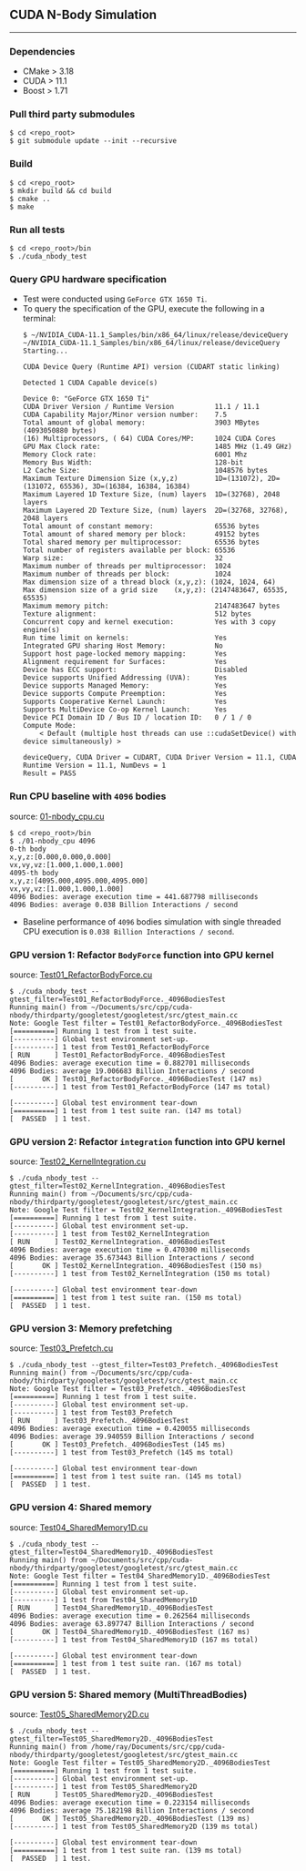 ## CUDA N-Body Simulation

---

### Dependencies

- CMake > 3.18
- CUDA > 11.1
- Boost > 1.71

### Pull third party submodules

```
$ cd <repo_root>
$ git submodule update --init --recursive
```

### Build

```
$ cd <repo_root>
$ mkdir build && cd build
$ cmake ..
$ make
```

### Run all tests

```
$ cd <repo_root>/bin
$ ./cuda_nbody_test
```

### Query GPU hardware specification

- Test were conducted using `GeForce GTX 1650 Ti`.
- To query the specification of the GPU, execute the following in a terminal:
    ```
    $ ~/NVIDIA_CUDA-11.1_Samples/bin/x86_64/linux/release/deviceQuery
    ~/NVIDIA_CUDA-11.1_Samples/bin/x86_64/linux/release/deviceQuery Starting...

    CUDA Device Query (Runtime API) version (CUDART static linking)

    Detected 1 CUDA Capable device(s)

    Device 0: "GeForce GTX 1650 Ti"
    CUDA Driver Version / Runtime Version          11.1 / 11.1
    CUDA Capability Major/Minor version number:    7.5
    Total amount of global memory:                 3903 MBytes (4093050880 bytes)
    (16) Multiprocessors, ( 64) CUDA Cores/MP:     1024 CUDA Cores
    GPU Max Clock rate:                            1485 MHz (1.49 GHz)
    Memory Clock rate:                             6001 Mhz
    Memory Bus Width:                              128-bit
    L2 Cache Size:                                 1048576 bytes
    Maximum Texture Dimension Size (x,y,z)         1D=(131072), 2D=(131072, 65536), 3D=(16384, 16384, 16384)
    Maximum Layered 1D Texture Size, (num) layers  1D=(32768), 2048 layers
    Maximum Layered 2D Texture Size, (num) layers  2D=(32768, 32768), 2048 layers
    Total amount of constant memory:               65536 bytes
    Total amount of shared memory per block:       49152 bytes
    Total shared memory per multiprocessor:        65536 bytes
    Total number of registers available per block: 65536
    Warp size:                                     32
    Maximum number of threads per multiprocessor:  1024
    Maximum number of threads per block:           1024
    Max dimension size of a thread block (x,y,z): (1024, 1024, 64)
    Max dimension size of a grid size    (x,y,z): (2147483647, 65535, 65535)
    Maximum memory pitch:                          2147483647 bytes
    Texture alignment:                             512 bytes
    Concurrent copy and kernel execution:          Yes with 3 copy engine(s)
    Run time limit on kernels:                     Yes
    Integrated GPU sharing Host Memory:            No
    Support host page-locked memory mapping:       Yes
    Alignment requirement for Surfaces:            Yes
    Device has ECC support:                        Disabled
    Device supports Unified Addressing (UVA):      Yes
    Device supports Managed Memory:                Yes
    Device supports Compute Preemption:            Yes
    Supports Cooperative Kernel Launch:            Yes
    Supports MultiDevice Co-op Kernel Launch:      Yes
    Device PCI Domain ID / Bus ID / location ID:   0 / 1 / 0
    Compute Mode:
        < Default (multiple host threads can use ::cudaSetDevice() with device simultaneously) >

    deviceQuery, CUDA Driver = CUDART, CUDA Driver Version = 11.1, CUDA Runtime Version = 11.1, NumDevs = 1
    Result = PASS
    ```

### Run CPU baseline with `4096` bodies

source: <a href='./src/01-nbody_cpu.cu'>01-nbody_cpu.cu</a>

```
$ cd <repo_root>/bin
$ ./01-nbody_cpu 4096
0-th body
x,y,z:[0.000,0.000,0.000]
vx,vy,vz:[1.000,1.000,1.000]
4095-th body
x,y,z:[4095.000,4095.000,4095.000]
vx,vy,vz:[1.000,1.000,1.000]
4096 Bodies: average execution time = 441.687798 milliseconds
4096 Bodies: average 0.038 Billion Interactions / second
```

- Baseline performance of `4096` bodies simulation with single threaded CPU execution is `0.038 Billion Interactions / second`.

### GPU version 1: Refactor `BodyForce` function into GPU kernel

source: <a href='./tests/Test01_RefactorBodyForce.cu'>Test01_RefactorBodyForce.cu</a>

```
$ ./cuda_nbody_test --gtest_filter=Test01_RefactorBodyForce._4096BodiesTest
Running main() from ~/Documents/src/cpp/cuda-nbody/thirdparty/googletest/googletest/src/gtest_main.cc
Note: Google Test filter = Test01_RefactorBodyForce._4096BodiesTest
[==========] Running 1 test from 1 test suite.
[----------] Global test environment set-up.
[----------] 1 test from Test01_RefactorBodyForce
[ RUN      ] Test01_RefactorBodyForce._4096BodiesTest
4096 Bodies: average execution time = 0.882701 milliseconds
4096 Bodies: average 19.006683 Billion Interactions / second
[       OK ] Test01_RefactorBodyForce._4096BodiesTest (147 ms)
[----------] 1 test from Test01_RefactorBodyForce (147 ms total)

[----------] Global test environment tear-down
[==========] 1 test from 1 test suite ran. (147 ms total)
[  PASSED  ] 1 test.
```

### GPU version 2: Refactor `integration` function into GPU kernel

source: <a href='./tests/Test02_KernelIntegration.cu'>Test02_KernelIntegration.cu</a>

```
$ ./cuda_nbody_test --gtest_filter=Test02_KernelIntegration._4096BodiesTest
Running main() from ~/Documents/src/cpp/cuda-nbody/thirdparty/googletest/googletest/src/gtest_main.cc
Note: Google Test filter = Test02_KernelIntegration._4096BodiesTest
[==========] Running 1 test from 1 test suite.
[----------] Global test environment set-up.
[----------] 1 test from Test02_KernelIntegration
[ RUN      ] Test02_KernelIntegration._4096BodiesTest
4096 Bodies: average execution time = 0.470300 milliseconds
4096 Bodies: average 35.673443 Billion Interactions / second
[       OK ] Test02_KernelIntegration._4096BodiesTest (150 ms)
[----------] 1 test from Test02_KernelIntegration (150 ms total)

[----------] Global test environment tear-down
[==========] 1 test from 1 test suite ran. (150 ms total)
[  PASSED  ] 1 test.
```

### GPU version 3: Memory prefetching

source: <a href='./tests/Test03_Prefetch.cu'>Test03_Prefetch.cu</a>

```
$ ./cuda_nbody_test --gtest_filter=Test03_Prefetch._4096BodiesTest
Running main() from ~/Documents/src/cpp/cuda-nbody/thirdparty/googletest/googletest/src/gtest_main.cc
Note: Google Test filter = Test03_Prefetch._4096BodiesTest
[==========] Running 1 test from 1 test suite.
[----------] Global test environment set-up.
[----------] 1 test from Test03_Prefetch
[ RUN      ] Test03_Prefetch._4096BodiesTest
4096 Bodies: average execution time = 0.420055 milliseconds
4096 Bodies: average 39.940559 Billion Interactions / second
[       OK ] Test03_Prefetch._4096BodiesTest (145 ms)
[----------] 1 test from Test03_Prefetch (145 ms total)

[----------] Global test environment tear-down
[==========] 1 test from 1 test suite ran. (145 ms total)
[  PASSED  ] 1 test.
```

### GPU version 4: Shared memory

source: <a href='./tests/Test04_SharedMemory1D.cu'>Test04_SharedMemory1D.cu</a>

```
$ ./cuda_nbody_test --gtest_filter=Test04_SharedMemory1D._4096BodiesTest
Running main() from ~/Documents/src/cpp/cuda-nbody/thirdparty/googletest/googletest/src/gtest_main.cc
Note: Google Test filter = Test04_SharedMemory1D._4096BodiesTest
[==========] Running 1 test from 1 test suite.
[----------] Global test environment set-up.
[----------] 1 test from Test04_SharedMemory1D
[ RUN      ] Test04_SharedMemory1D._4096BodiesTest
4096 Bodies: average execution time = 0.262564 milliseconds
4096 Bodies: average 63.897747 Billion Interactions / second
[       OK ] Test04_SharedMemory1D._4096BodiesTest (167 ms)
[----------] 1 test from Test04_SharedMemory1D (167 ms total)

[----------] Global test environment tear-down
[==========] 1 test from 1 test suite ran. (167 ms total)
[  PASSED  ] 1 test.
```

### GPU version 5: Shared memory (MultiThreadBodies)

source: <a href='./tests/Test05_SharedMemory2D.cu'>Test05_SharedMemory2D.cu</a>

```
$ ./cuda_nbody_test --gtest_filter=Test05_SharedMemory2D._4096BodiesTest
Running main() from /home/ray/Documents/src/cpp/cuda-nbody/thirdparty/googletest/googletest/src/gtest_main.cc
Note: Google Test filter = Test05_SharedMemory2D._4096BodiesTest
[==========] Running 1 test from 1 test suite.
[----------] Global test environment set-up.
[----------] 1 test from Test05_SharedMemory2D
[ RUN      ] Test05_SharedMemory2D._4096BodiesTest
4096 Bodies: average execution time = 0.223154 milliseconds
4096 Bodies: average 75.182198 Billion Interactions / second
[       OK ] Test05_SharedMemory2D._4096BodiesTest (139 ms)
[----------] 1 test from Test05_SharedMemory2D (139 ms total)

[----------] Global test environment tear-down
[==========] 1 test from 1 test suite ran. (139 ms total)
[  PASSED  ] 1 test.
```
